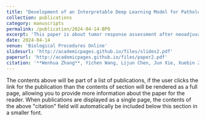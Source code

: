 ```yaml
---
title: "Development of an Interpretable Deep Learning Model for Pathological Tumor Response Assessment After Neoadjuvant Therapy"
collection: publications
category: manuscripts
permalink: /publication/2024-04-14-BPO
excerpt: 'This paper is about tumor response assessment after neoadjuvant therapy.'
date: 2024-04-14
venue: 'Biological Procedures Online'
slidesurl: 'http://academicpages.github.io/files/slides2.pdf'
paperurl: 'http://academicpages.github.io/files/paper2.pdf'
citation: '**Wenhua Zhang**, Yichen Wang, Lijun Chen, Jun Xie, Xuebin Zheng, Yan Jin, Qiang Zheng et al.'
---
```


The contents above will be part of a list of publications, if the user clicks the link for the publication than the contents of section will be rendered as a full page, allowing you to provide more information about the paper for the reader. When publications are displayed as a single page, the contents of the above "citation" field will automatically be included below this section in a smaller font.